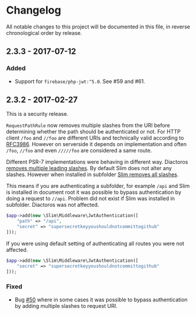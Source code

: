 # Changelog

All notable changes to this project will be documented in this file, in reverse chronological order by release.

## 2.3.3 - 2017-07-12
### Added

- Support for `firebase/php-jwt:^5.0`. See #59 and #61.

## 2.3.2 - 2017-02-27

This is a security release.

`RequestPathRule` now removes multiple slashes from the URI before determining whether the path should be authenticated or not. For HTTP client `/foo` and `//foo` are different URIs and technically valid according to [RFC3986](https://tools.ietf.org/html/rfc3986). However on serverside it depends on implementation and often `/foo`, `//foo` and even `/////foo` are considered a same route.

Different PSR-7 implementations were behaving in different way. Diactoros [removes multiple leading slashes](https://github.com/zendframework/zend-diactoros/blob/master/CHANGELOG.md#104---2015-06-23). By default Slim does not alter any slashes. However when installed in subfolder [Slim removes all slashes](https://github.com/slimphp/Slim/issues/1554).

This means if you are authenticating a subfolder, for example `/api` and Slim is installed in document root it was possible to bypass authentication by doing a request to `//api`. Problem did not exist if Slim was installed in subfolder. Diactoros was not affected.

```php
$app->add(new \Slim\Middleware\JwtAuthentication([
    "path" => "/api",
    "secret" => "supersecretkeyyoushouldnotcommittogithub"
]));
```

If you were using default setting of authenticating all routes you were not affected.

```php
$app->add(new \Slim\Middleware\JwtAuthentication([
    "secret" => "supersecretkeyyoushouldnotcommittogithub"
]));
```

### Fixed

- Bug [#50](https://github.com/tuupola/slim-jwt-auth/issues/50) where in some cases it was possible to bypass authentication by adding multiple slashes to request URI.

